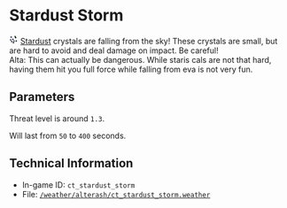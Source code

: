 # Stardust Storm

<img src="https://raw.githubusercontent.com/Ceterai/Enternia/main/items/generic/crafting/ct_stardust.png" alt="Stardust icon" loading="lazy" height="16px" width="auto" /> [Stardust](https://ceterai.github.io/MyEnternia/Wiki/Stardust) crystals are falling from the sky! These crystals are small, but are hard to avoid and deal damage on impact. Be careful!  
Alta: This can actually be dangerous. While staris cals are not that hard, having them hit you full force while falling from eva is not very fun.

## Parameters

Threat level is around `1.3`.

Will last from `50` to `400` seconds.

## Technical Information

- In-game ID: `ct_stardust_storm`
- File: [`/weather/alterash/ct_stardust_storm.weather`](https://github.com/Ceterai/Enternia/blob/main/weather/alterash/ct_stardust_storm.weather)
